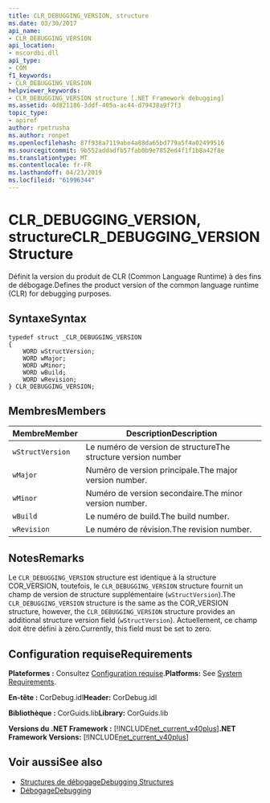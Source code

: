 ```yaml
---
title: CLR_DEBUGGING_VERSION, structure
ms.date: 03/30/2017
api_name:
- CLR_DEBUGGING_VERSION
api_location:
- mscordbi.dll
api_type:
- COM
f1_keywords:
- CLR_DEBUGGING_VERSION
helpviewer_keywords:
- CLR_DEBUGGING_VERSION structure [.NET Framework debugging]
ms.assetid: 4d821186-3ddf-405a-ac44-d79438a9f7f3
topic_type:
- apiref
author: rpetrusha
ms.author: ronpet
ms.openlocfilehash: 87f938a7119abe4a88da65bd779a5f4a02499516
ms.sourcegitcommit: 9b552addadfb57fab0b9e7852ed4f1f1b8a42f8e
ms.translationtype: MT
ms.contentlocale: fr-FR
ms.lasthandoff: 04/23/2019
ms.locfileid: "61996344"
---
```

# <a name="clrdebuggingversion-structure"></a><span data-ttu-id="f6b51-102">CLR_DEBUGGING_VERSION, structure</span><span class="sxs-lookup"><span data-stu-id="f6b51-102">CLR_DEBUGGING_VERSION Structure</span></span>
<span data-ttu-id="f6b51-103">Définit la version du produit de CLR (Common Language Runtime) à des fins de débogage.</span><span class="sxs-lookup"><span data-stu-id="f6b51-103">Defines the product version of the common language runtime (CLR) for debugging purposes.</span></span>  
  
## <a name="syntax"></a><span data-ttu-id="f6b51-104">Syntaxe</span><span class="sxs-lookup"><span data-stu-id="f6b51-104">Syntax</span></span>  
  
```  
typedef struct _CLR_DEBUGGING_VERSION  
{  
    WORD wStructVersion;
    WORD wMajor;
    WORD wMinor;
    WORD wBuild;
    WORD wRevision;
} CLR_DEBUGGING_VERSION;
```  
  
## <a name="members"></a><span data-ttu-id="f6b51-105">Membres</span><span class="sxs-lookup"><span data-stu-id="f6b51-105">Members</span></span>  
  
|<span data-ttu-id="f6b51-106">Membre</span><span class="sxs-lookup"><span data-stu-id="f6b51-106">Member</span></span>|<span data-ttu-id="f6b51-107">Description</span><span class="sxs-lookup"><span data-stu-id="f6b51-107">Description</span></span>|  
|------------|-----------------|  
|`wStructVersion`|<span data-ttu-id="f6b51-108">Le numéro de version de structure</span><span class="sxs-lookup"><span data-stu-id="f6b51-108">The structure version number</span></span>|  
|`wMajor`|<span data-ttu-id="f6b51-109">Numéro de version principale.</span><span class="sxs-lookup"><span data-stu-id="f6b51-109">The major version number.</span></span>|  
|`wMinor`|<span data-ttu-id="f6b51-110">Numéro de version secondaire.</span><span class="sxs-lookup"><span data-stu-id="f6b51-110">The minor version number.</span></span>|  
|`wBuild`|<span data-ttu-id="f6b51-111">Le numéro de build.</span><span class="sxs-lookup"><span data-stu-id="f6b51-111">The build number.</span></span>|  
|`wRevision`|<span data-ttu-id="f6b51-112">Le numéro de révision.</span><span class="sxs-lookup"><span data-stu-id="f6b51-112">The revision number.</span></span>|  
  
## <a name="remarks"></a><span data-ttu-id="f6b51-113">Notes</span><span class="sxs-lookup"><span data-stu-id="f6b51-113">Remarks</span></span>  
 <span data-ttu-id="f6b51-114">Le `CLR_DEBUGGING_VERSION` structure est identique à la structure COR_VERSION, toutefois, le `CLR_DEBUGGING_VERSION` structure fournit un champ de version de structure supplémentaire (`wStructVersion`).</span><span class="sxs-lookup"><span data-stu-id="f6b51-114">The `CLR_DEBUGGING_VERSION` structure is the same as the COR_VERSION structure, however, the `CLR_DEBUGGING_VERSION` structure provides an additional structure version field (`wStructVersion`).</span></span> <span data-ttu-id="f6b51-115">Actuellement, ce champ doit être défini à zéro.</span><span class="sxs-lookup"><span data-stu-id="f6b51-115">Currently, this field must be set to zero.</span></span>  
  
## <a name="requirements"></a><span data-ttu-id="f6b51-116">Configuration requise</span><span class="sxs-lookup"><span data-stu-id="f6b51-116">Requirements</span></span>  
 <span data-ttu-id="f6b51-117">**Plateformes :** Consultez [Configuration requise](../../../../docs/framework/get-started/system-requirements.md).</span><span class="sxs-lookup"><span data-stu-id="f6b51-117">**Platforms:** See [System Requirements](../../../../docs/framework/get-started/system-requirements.md).</span></span>  
  
 <span data-ttu-id="f6b51-118">**En-tête :** CorDebug.idl</span><span class="sxs-lookup"><span data-stu-id="f6b51-118">**Header:** CorDebug.idl</span></span>  
  
 <span data-ttu-id="f6b51-119">**Bibliothèque :** CorGuids.lib</span><span class="sxs-lookup"><span data-stu-id="f6b51-119">**Library:** CorGuids.lib</span></span>  
  
 <span data-ttu-id="f6b51-120">**Versions du .NET Framework :** [!INCLUDE[net_current_v40plus](../../../../includes/net-current-v40plus-md.md)]</span><span class="sxs-lookup"><span data-stu-id="f6b51-120">**.NET Framework Versions:** [!INCLUDE[net_current_v40plus](../../../../includes/net-current-v40plus-md.md)]</span></span>  
  
## <a name="see-also"></a><span data-ttu-id="f6b51-121">Voir aussi</span><span class="sxs-lookup"><span data-stu-id="f6b51-121">See also</span></span>

- [<span data-ttu-id="f6b51-122">Structures de débogage</span><span class="sxs-lookup"><span data-stu-id="f6b51-122">Debugging Structures</span></span>](../../../../docs/framework/unmanaged-api/debugging/debugging-structures.md)
- [<span data-ttu-id="f6b51-123">Débogage</span><span class="sxs-lookup"><span data-stu-id="f6b51-123">Debugging</span></span>](../../../../docs/framework/unmanaged-api/debugging/index.md)
